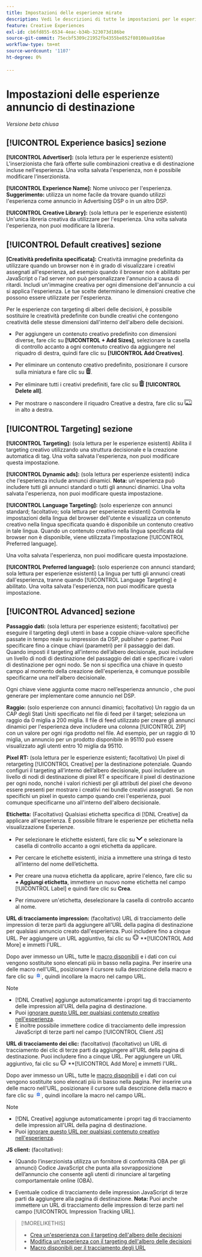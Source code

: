 ```yaml
---
title: Impostazioni delle esperienze mirate
description: Vedi le descrizioni di tutte le impostazioni per le esperienze annuncio mirate.
feature: Creative Experiences
exl-id: cb6fd855-6534-4eac-b34b-323073d186be
source-git-commit: 75ecbf5309c21952fb4355be852f80100aa916ae
workflow-type: tm+mt
source-wordcount: '1107'
ht-degree: 0%

---
```


# Impostazioni delle esperienze annuncio di destinazione

*Versione beta chiusa*

## [!UICONTROL Experience basics] sezione

**[!UICONTROL Advertiser]:** (sola lettura per le esperienze esistenti) L&#39;inserzionista che farà offerte sulle combinazioni creativa e di destinazione incluse nell&#39;esperienza. Una volta salvata l&#39;esperienza, non è possibile modificare l&#39;inserzionista.

**[!UICONTROL Experience Name]:** Nome univoco per l&#39;esperienza. **Suggerimento:** utilizza un nome facile da trovare quando utilizzi l&#39;esperienza come annuncio in Advertising DSP o in un altro DSP.

**[!UICONTROL Creative Library]:** (sola lettura per le esperienze esistenti) Un&#39;unica libreria creativa da utilizzare per l&#39;esperienza. Una volta salvata l&#39;esperienza, non puoi modificare la libreria.

## [!UICONTROL Default creatives] sezione

**\[Creatività predefinita specificata\]:** Creatività immagine predefinita da utilizzare quando un browser non è in grado di visualizzare i creativi assegnati all&#39;esperienza, ad esempio quando il browser non è abilitato per JavaScript o l&#39;ad server non può personalizzare l&#39;annuncio a causa di ritardi. Includi un&#39;immagine creativa per ogni dimensione dell&#39;annuncio a cui si applica l&#39;esperienza. Le tue scelte determinano le dimensioni creative che possono essere utilizzate per l&#39;esperienza.<!-- In the legacy product, you selected the ad sizes for the experience, and then selected default images for each of those ad sizes. This feels a little wonky in that there isn't a distinct/obvious "Creative Sizes" setting to reference. -->

Per le esperienze con targeting di alberi delle decisioni, è possibile sostituire le creatività predefinite con bundle creativi che contengono creatività delle stesse dimensioni dall&#39;interno dell&#39;albero delle decisioni.<!-- verify -->

* Per aggiungere un contenuto creativo predefinito con dimensioni diverse, fare clic su **[!UICONTROL + Add Sizes]**, selezionare la casella di controllo accanto a ogni contenuto creativo da aggiungere nel riquadro di destra, quindi fare clic su **[!UICONTROL Add Creatives]**.

* Per eliminare un contenuto creativo predefinito, posizionare il cursore sulla miniatura e fare clic su ![Elimina](/help/creative/assets/delete.png "Elimina").

* Per eliminare tutti i creativi predefiniti, fare clic su ![Elimina](/help/creative/assets/delete.png "Elimina") **[!UICONTROL Delete all]**.

* Per mostrare o nascondere il riquadro Creative a destra, fare clic su ![Mostra/Nascondi](/help/creative/assets/hide-show-creatives.png "Mostra/Nascondi") in alto a destra.

## [!UICONTROL Targeting] sezione

**[!UICONTROL Targeting]:** (sola lettura per le esperienze esistenti) Abilita il targeting creativo utilizzando una struttura decisionale e la creazione automatica di tag. Una volta salvata l&#39;esperienza, non puoi modificare questa impostazione.

**[!UICONTROL Dynamic ads]:** (sola lettura per esperienze esistenti) indica che l&#39;esperienza include annunci dinamici. **Nota:** un&#39;esperienza può includere tutti gli annunci standard o tutti gli annunci dinamici. Una volta salvata l&#39;esperienza, non puoi modificare questa impostazione.

**[!UICONTROL Language Targeting]:** (solo esperienze con annunci standard; facoltativo; sola lettura per esperienze esistenti) Controlla le impostazioni della lingua del browser dell&#39;utente e visualizza un contenuto creativo nella lingua specificata quando è disponibile un contenuto creativo in tale lingua. Quando un contenuto creativo nella lingua specificata dal browser non è disponibile, viene utilizzata l&#39;impostazione [!UICONTROL Preferred language].

Una volta salvata l&#39;esperienza, non puoi modificare questa impostazione.

**[!UICONTROL Preferred language]:** (solo esperienze con annunci standard; sola lettura per esperienze esistenti) La lingua per tutti gli annunci creati dall&#39;esperienza, tranne quando [!UICONTROL Language Targeting] è abilitato. Una volta salvata l&#39;esperienza, non puoi modificare questa impostazione.

## [!UICONTROL Advanced] sezione

**Passaggio dati:** (sola lettura per esperienze esistenti; facoltativo) per eseguire il targeting degli utenti in base a coppie chiave-valore specifiche passate in tempo reale su impression da DSP, publisher o partner. Puoi specificare fino a cinque chiavi (parametri) per il passaggio dei dati. Quando imposti il targeting all’interno dell’albero decisionale, puoi includere un livello di nodi di destinazione del passaggio dei dati e specificare i valori di destinazione per ogni nodo. Se non si specifica una chiave in questo campo al momento della creazione dell&#39;esperienza, è comunque possibile specificarne una nell&#39;albero decisionale.<!-- May move this to just within the decision tree.  -->

Ogni chiave viene aggiunta come macro nell’esperienza annuncio
, che puoi generare per implementare come annuncio nel DSP.

**Raggio:** (solo esperienze con annunci dinamici; facoltativo) Un raggio da un CAP degli Stati Uniti specificato nel file di feed per il target; seleziona un raggio da 0 miglia a 200 miglia. Il file di feed utilizzato per creare gli annunci dinamici per l&#39;esperienza deve includere una colonna [!UICONTROL ZIP]<!-- or a user-named column mapped to a ZIP column --> con un valore per ogni riga prodotto nel file. Ad esempio, per un raggio di 10 miglia, un annuncio per un prodotto disponibile in 95110 può essere visualizzato agli utenti entro 10 miglia da 95110.

**Pixel RT:** (sola lettura per le esperienze esistenti; facoltativo) Un pixel di retargeting [!UICONTROL Creative] per la destinazione potenziale. Quando configuri il targeting all’interno dell’albero decisionale, puoi includere un livello di nodi di destinazione di pixel RT e specificare il pixel di destinazione per ogni nodo, nonché i valori richiesti per gli attributi del pixel che devono essere presenti per mostrare i creativi nei bundle creativi assegnati. Se non specifichi un pixel in questo campo quando crei l&#39;esperienza, puoi comunque specificarne uno all&#39;interno dell&#39;albero decisionale.<!-- May move this to just within the decision tree. -->

**Etichetta:** <!-- should be "Labels" --> (Facoltativo) Qualsiasi etichetta specifica di [!DNL Creative] da applicare all&#39;esperienza. È possibile filtrare le esperienze per etichetta nella visualizzazione Esperienze<!-- sic -->.

* Per selezionare le etichette esistenti, fare clic su ![Giù](/help/creative/assets/chevron-down.png "Giù") e selezionare la casella di controllo accanto a ogni etichetta da applicare.

* Per cercare le etichette esistenti, inizia a immettere una stringa di testo all’interno del nome dell’etichetta.

* Per creare una nuova etichetta da applicare, aprire l&#39;elenco, fare clic su **+ Aggiungi etichetta**, immettere un nuovo nome etichetta nel campo [!UICONTROL Label] e quindi fare clic su **Crea**.

* Per rimuovere un&#39;etichetta, deselezionare la casella di controllo accanto al nome.

**URL di tracciamento impression:** (facoltativo) URL di tracciamento delle impression di terze parti da aggiungere all&#39;URL della pagina di destinazione per qualsiasi annuncio creato dall&#39;esperienza. Puoi includere fino a cinque URL. Per aggiungere un URL aggiuntivo, fai clic su ![icona](/help/creative/assets/create.png) **[!UICONTROL Add More] e immetti l&#39;URL.

Dopo aver immesso un URL, tutte le [macro disponibili](/help/creative/creative-macros.md) e i dati con cui vengono sostituite sono elencati più in basso nella pagina. Per inserire una delle macro nell&#39;URL, posizionare il cursore sulla descrizione della macro e fare clic su ![Copia negli Appunti](/help/creative/assets/copy-to-clipboard.png "Copia negli Appunti"), quindi incollare la macro nel campo URL.

>[!NOTE]
>
>* [!DNL Creative] aggiunge automaticamente i propri tag di tracciamento delle impression all&#39;URL della pagina di destinazione.
>* Puoi [ignorare questo URL per qualsiasi contenuto creativo nell&#39;esperienza](experience-tracking-urls-targeting.md).
>* È inoltre possibile immettere codice di tracciamento delle impression JavaScript di terze parti nel campo [!UICONTROL Client JS]

**URL di tracciamento dei clic:** (facoltativo) (facoltativo) un URL di tracciamento dei clic di terze parti da aggiungere all&#39;URL della pagina di destinazione. Puoi includere fino a cinque URL. Per aggiungere un URL aggiuntivo, fai clic su ![icona](/help/creative/assets/create.png) **[!UICONTROL Add More] e immetti l&#39;URL.

Dopo aver immesso un URL, tutte le [macro disponibili](/help/creative/creative-macros.md) e i dati con cui vengono sostituite sono elencati più in basso nella pagina. Per inserire una delle macro nell&#39;URL, posizionare il cursore sulla descrizione della macro e fare clic su ![Copia negli Appunti](/help/creative/assets/copy-to-clipboard.png "Copia negli Appunti"), quindi incollare la macro nel campo URL.

>[!NOTE]
>
>* [!DNL Creative] aggiunge automaticamente i propri tag di tracciamento delle impression all&#39;URL della pagina di destinazione.
>* Puoi [ignorare questo URL per qualsiasi contenuto creativo nell&#39;esperienza](experience-tracking-urls-targeting.md).

**JS client:** (facoltativo):

* (Quando l’inserzionista utilizza un fornitore di conformità OBA per gli annunci) Codice JavaScript che punta alla sovrapposizione dell’annuncio che consente agli utenti di rinunciare al targeting comportamentale online (OBA).

* Eventuale codice di tracciamento delle impression JavaScript di terze parti da aggiungere alla pagina di destinazione. **Nota:** Puoi anche immettere un URL di tracciamento delle impression di terze parti nel campo [!UICONTROL Impression Tracking URL].

>[!MORELIKETHIS]
>
>* [Crea un&#39;esperienza con il targeting dell&#39;albero delle decisioni](experience-create-targeting.md)
>* [Modifica un&#39;esperienza con il targeting dell&#39;albero delle decisioni](experience-edit-targeting.md)
>* [Macro disponibili per il tracciamento degli URL](/help/creative/creative-macros.md)
